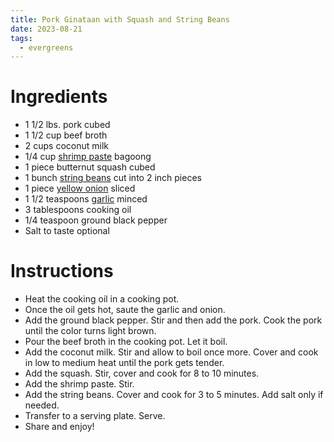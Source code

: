 ```yaml
---
title: Pork Ginataan with Squash and String Beans
date: 2023-08-21
tags:
  - evergreens
---
```

# Ingredients

- 1 1/2 lbs. pork cubed
- 1 1/2 cup beef broth
- 2 cups coconut milk
- 1/4 cup [shrimp paste](https://panlasangpinoy.com/what-is-bagoong-alamang/) bagoong
- 1 piece butternut squash cubed
- 1 bunch [string beans](https://panlasangpinoy.com/string-beans/) cut into 2 inch pieces
- 1 piece [yellow onion](https://panlasangpinoy.com/onion/) sliced
- 1 1/2 teaspoons [garlic](https://panlasangpinoy.com/what-is-garlic/) minced
- 3 tablespoons cooking oil
- 1/4 teaspoon ground black pepper
- Salt to taste optional

# Instructions

- Heat the cooking oil in a cooking pot.
- Once the oil gets hot, saute the garlic and onion.
- Add the ground black pepper. Stir and then add the pork. Cook the pork until the color turns light brown.
- Pour the beef broth in the cooking pot. Let it boil.
- Add the coconut milk. Stir and allow to boil once more. Cover and cook in low to medium heat until the pork gets tender.
- Add the squash. Stir, cover and cook for 8 to 10 minutes.
- Add the shrimp paste. Stir.
- Add the string beans. Cover and cook for 3 to 5 minutes. Add salt only if needed.
- Transfer to a serving plate. Serve.
- Share and enjoy!